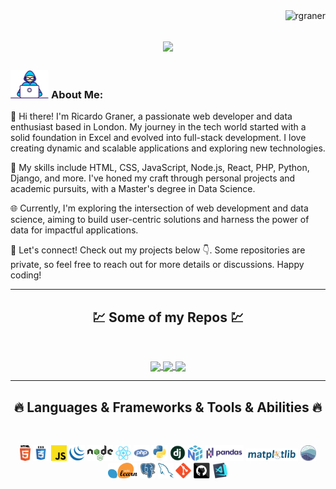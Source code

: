 
<img align="right" src="https://visitor-badge.laobi.icu/badge?page_id=rgraner/rgraner" alt="rgraner">    

<h1 align="center">
  <a href="https://git.io/typing-svg">
    <img src="https://readme-typing-svg.herokuapp.com/?lines=This+is+Rgraner;Nice+to+meet+you+%F0%9F%91%8B&center=true&size=30">
  </a>
</h1>
   
###  <img src="/images/Developer.gif" alt="developer gif"  height="45px">  About Me:

👋 Hi there! I'm Ricardo Graner, a passionate web developer and data enthusiast based in London. My journey in the tech world started with a solid foundation in Excel and evolved into full-stack development. I love creating dynamic and scalable applications and exploring new technologies.

🚀 My skills include HTML, CSS, JavaScript, Node.js, React, PHP, Python, Django, and more. I've honed my craft through personal projects and academic pursuits, with a Master's degree in Data Science.

🌐 Currently, I'm exploring the intersection of web development and data science, aiming to build user-centric solutions and harness the power of data for impactful applications.

🔗 Let's connect! Check out my projects below 👇. Some repositories are private, so feel free to reach out for more details or discussions. Happy coding!

<hr>

<h2 align="center">💹 Some of my Repos 💹</h2>
<br>
<p align="center">
  <a href="https://github.com/rgraner/sponsify/">
    <img width=300 align="center" src="https://github-readme-stats.vercel.app/api/pin/?username=rgraner&repo=sponsify&title_color=ffffff&text_color=c9cacc&icon_color=2bbc8a&bg_color=1d1f21" />
  </a>
  <a href="https://github.com/rgraner/metamaxie/">
    <img width=300 align="center" src="https://github-readme-stats.vercel.app/api/pin/?username=rgraner&repo=metamaxie&title_color=ffffff&text_color=c9cacc&icon_color=2bbc8a&bg_color=1d1f21" />
  </a> 
  <a href="https://github.com/rgraner/restaurant-menu/">
    <img width=300 align="center" src="https://github-readme-stats.vercel.app/api/pin/?username=rgraner&repo=restaurant-menu&title_color=ffffff&text_color=c9cacc&icon_color=2bbc8a&bg_color=1d1f21" />
  </a>   
</p>

<hr>

<h2 align="center">🔥 Languages & Frameworks & Tools & Abilities 🔥</h2><br>
<p align="center">
  <img title="HTML5" height="25" src="images/html5.svg">
  <img title="CSS" height="25" src="images/css.svg">
  <img title="JavaScript" height="25" src="images/javascript.svg">
  <img title="Jquery" height="25" src="images/jquery-original.svg">
  <img title="NodeJS" height="25" src="images/nodejs.png">
  <img title="React" height="25" src="images/react-original.svg">
  <img title="PHP" height="25" src="images/php.svg">
  <img title="Python" height="25" src="images/python-original.svg">
  <img title="Django" height="25" src="images/django.png">
  <img title="Numpy" height="25" src="images/numpy.svg">
  <img title="Pandas" height="25" src="images/pandas.svg">
  <img title="Matplotlib" height="20" src="images/matplotlib.svg">
  <img title="Seaborn" height="25" src="images/seaborn.svg">
  <img title="Scikit Learn" height="25" src="images/Scikit_learn.svg">
  <img title="PostgreSQL" height="25" src="images/postgresql.svg">
  <img title="MySQL" height="25" src="images/mysql.svg">
  <img title="Git" height="25" src="images/git-original.svg">
  <img title="GitHub" height="25" src="images/github.svg">
  <img title="Visual Studio Code" height="25" src="images/vscode.png">
</p>

